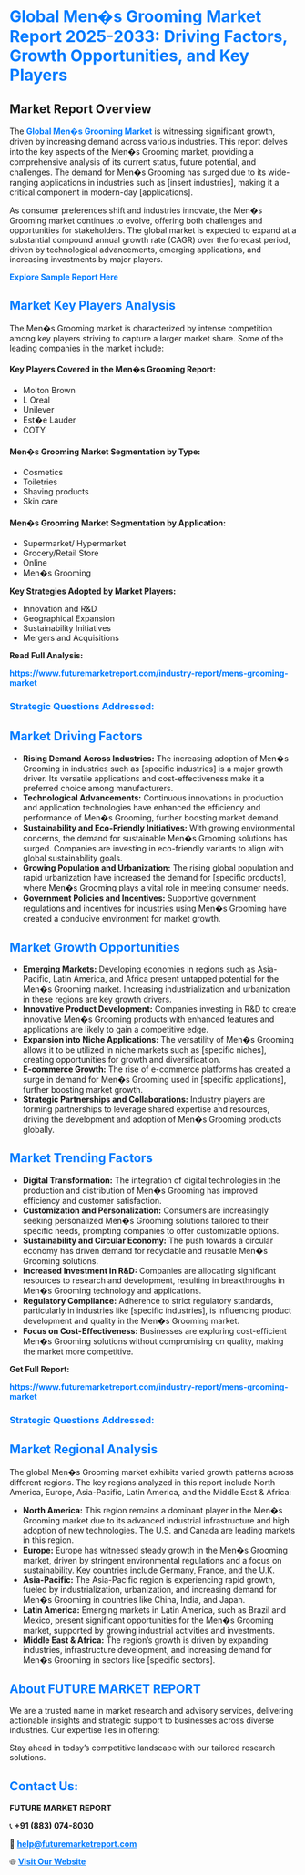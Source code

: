 <h1 style="color: #007BFF;">Global Men�s Grooming Market Report 2025-2033: Driving Factors, Growth Opportunities, and Key Players</h1>

<section id="overview">
<h2>Market Report Overview</h2>
<p>The <a href="https://www.futuremarketreport.com/industry-report/mens-grooming-market" style="color: #007BFF; text-decoration: none;"><strong>Global Men�s Grooming Market</strong></a> is witnessing significant growth, driven by increasing demand across various industries. This report delves into the key aspects of the Men�s Grooming market, providing a comprehensive analysis of its current status, future potential, and challenges. The demand for Men�s Grooming has surged due to its wide-ranging applications in industries such as [insert industries], making it a critical component in modern-day [applications].</p>
<p>As consumer preferences shift and industries innovate, the Men�s Grooming market continues to evolve, offering both challenges and opportunities for stakeholders. The global market is expected to expand at a substantial compound annual growth rate (CAGR) over the forecast period, driven by technological advancements, emerging applications, and increasing investments by major players.</p>
</section>

<section id="overview">
<p><a href="https://www.futuremarketreport.com/request-sample/reportId=120633" style="color: #007BFF; text-decoration: none;"><strong>Explore Sample Report Here</strong></a></p>
</section>

<section id="key-players">
<h2 style="color: #007BFF;">Market Key Players Analysis</h2>
<p>The Men�s Grooming market is characterized by intense competition among key players striving to capture a larger market share. Some of the leading companies in the market include:</p>
<h4>Key Players Covered in the Men�s Grooming Report:</h4>
<ul><li>Molton Brown</li><li>L Oreal</li><li>Unilever</li><li>Est�e Lauder</li><li>COTY</li></ul>
<h4>Men�s Grooming Market Segmentation by Type:</h4>
<ul><li>Cosmetics</li><li>Toiletries</li><li>Shaving products</li><li>Skin care</li></ul>

<h4>Men�s Grooming Market Segmentation by Application:</h4>
<ul><li>Supermarket/ Hypermarket</li><li>Grocery/Retail Store</li><li>Online</li><li>Men�s Grooming</li></ul>
<p><strong>Key Strategies Adopted by Market Players:</strong></p>
<ul>
<li>Innovation and R&D</li>
<li>Geographical Expansion</li>
<li>Sustainability Initiatives</li>
<li>Mergers and Acquisitions</li>
</ul>
</section>

<section>
<p><strong>Read Full Analysis: </strong></p><a href="https://www.futuremarketreport.com/industry-report/mens-grooming-market" style="color: #007BFF; text-decoration: none;"><strong>https://www.futuremarketreport.com/industry-report/mens-grooming-market</strong></a>
<h3 style="color: #007BFF;">Strategic Questions Addressed:</h3>
</section>

<section id="driving-factors">
<h2 style="color: #007BFF;">Market Driving Factors</h2>
<ul>
<li><strong>Rising Demand Across Industries:</strong> The increasing adoption of Men�s Grooming in industries such as [specific industries] is a major growth driver. Its versatile applications and cost-effectiveness make it a preferred choice among manufacturers.</li>
<li><strong>Technological Advancements:</strong> Continuous innovations in production and application technologies have enhanced the efficiency and performance of Men�s Grooming, further boosting market demand.</li>
<li><strong>Sustainability and Eco-Friendly Initiatives:</strong> With growing environmental concerns, the demand for sustainable Men�s Grooming solutions has surged. Companies are investing in eco-friendly variants to align with global sustainability goals.</li>
<li><strong>Growing Population and Urbanization:</strong> The rising global population and rapid urbanization have increased the demand for [specific products], where Men�s Grooming plays a vital role in meeting consumer needs.</li>
<li><strong>Government Policies and Incentives:</strong> Supportive government regulations and incentives for industries using Men�s Grooming have created a conducive environment for market growth.</li>
</ul>
</section>

<section id="growth-opportunities">
<h2 style="color: #007BFF;">Market Growth Opportunities</h2>
<ul>
<li><strong>Emerging Markets:</strong> Developing economies in regions such as Asia-Pacific, Latin America, and Africa present untapped potential for the Men�s Grooming market. Increasing industrialization and urbanization in these regions are key growth drivers.</li>
<li><strong>Innovative Product Development:</strong> Companies investing in R&D to create innovative Men�s Grooming products with enhanced features and applications are likely to gain a competitive edge.</li>
<li><strong>Expansion into Niche Applications:</strong> The versatility of Men�s Grooming allows it to be utilized in niche markets such as [specific niches], creating opportunities for growth and diversification.</li>
<li><strong>E-commerce Growth:</strong> The rise of e-commerce platforms has created a surge in demand for Men�s Grooming used in [specific applications], further boosting market growth.</li>
<li><strong>Strategic Partnerships and Collaborations:</strong> Industry players are forming partnerships to leverage shared expertise and resources, driving the development and adoption of Men�s Grooming products globally.</li>
</ul>
</section>

<section id="trending-factors">
<h2 style="color: #007BFF;">Market Trending Factors</h2>
<ul>
<li><strong>Digital Transformation:</strong> The integration of digital technologies in the production and distribution of Men�s Grooming has improved efficiency and customer satisfaction.</li>
<li><strong>Customization and Personalization:</strong> Consumers are increasingly seeking personalized Men�s Grooming solutions tailored to their specific needs, prompting companies to offer customizable options.</li>
<li><strong>Sustainability and Circular Economy:</strong> The push towards a circular economy has driven demand for recyclable and reusable Men�s Grooming solutions.</li>
<li><strong>Increased Investment in R&D:</strong> Companies are allocating significant resources to research and development, resulting in breakthroughs in Men�s Grooming technology and applications.</li>
<li><strong>Regulatory Compliance:</strong> Adherence to strict regulatory standards, particularly in industries like [specific industries], is influencing product development and quality in the Men�s Grooming market.</li>
<li><strong>Focus on Cost-Effectiveness:</strong> Businesses are exploring cost-efficient Men�s Grooming solutions without compromising on quality, making the market more competitive.</li>
</ul>
</section>

<section>
<p><strong>Get Full Report: </strong></p><a href="https://www.futuremarketreport.com/industry-report/mens-grooming-market" style="color: #007BFF; text-decoration: none;"><strong>https://www.futuremarketreport.com/industry-report/mens-grooming-market</strong></a>
<h3 style="color: #007BFF;">Strategic Questions Addressed:</h3>
</section>


<section id="regional-analysis">
<h2 style="color: #007BFF;">Market Regional Analysis</h2>
<p>The global Men�s Grooming market exhibits varied growth patterns across different regions. The key regions analyzed in this report include North America, Europe, Asia-Pacific, Latin America, and the Middle East & Africa:</p>
<ul>
<li><strong>North America:</strong> This region remains a dominant player in the Men�s Grooming market due to its advanced industrial infrastructure and high adoption of new technologies. The U.S. and Canada are leading markets in this region.</li>
<li><strong>Europe:</strong> Europe has witnessed steady growth in the Men�s Grooming market, driven by stringent environmental regulations and a focus on sustainability. Key countries include Germany, France, and the U.K.</li>
<li><strong>Asia-Pacific:</strong> The Asia-Pacific region is experiencing rapid growth, fueled by industrialization, urbanization, and increasing demand for Men�s Grooming in countries like China, India, and Japan.</li>
<li><strong>Latin America:</strong> Emerging markets in Latin America, such as Brazil and Mexico, present significant opportunities for the Men�s Grooming market, supported by growing industrial activities and investments.</li>
<li><strong>Middle East & Africa:</strong> The region’s growth is driven by expanding industries, infrastructure development, and increasing demand for Men�s Grooming in sectors like [specific sectors].</li>
</ul>
</section>

<footer>
<h2 style="color: #007BFF;">About FUTURE MARKET REPORT</h2>
<p>We are a trusted name in market research and advisory services, delivering actionable insights and strategic support to businesses across diverse industries. Our expertise lies in offering:</p>

<p>Stay ahead in today’s competitive landscape with our tailored research solutions.</p>

<h2 style="color: #007BFF;">Contact Us:</h2>
<p><strong>FUTURE MARKET REPORT</strong></p>
<p>📞 <strong>+91 (883) 074-8030</strong></p>
<p>📧 <strong><a href="mailto:help@futuremarketreport.com" style="color: #007BFF;">help@futuremarketreport.com</a></strong></p>
<p>🌐 <strong><a href="https://www.futuremarketreport.com/" style="color: #007BFF;">Visit Our Website</a></strong></p>
</footer>